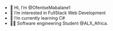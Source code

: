 - 👋 Hi, I’m @OfentseMabalane1
- 👀 I’m interested in FullStack Web Development
- 🌱 I’m currently learning C#
- 👩‍💻 Software engineering Student @ALX_Africa.

<!---
OfentseMabalane1/OfentseMabalane1 is a ✨ special ✨ repository because its `README.md` (this file) appears on your GitHub profile.
You can click the Preview link to take a look at your changes.
--->
